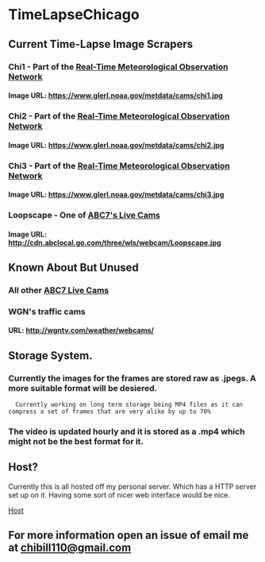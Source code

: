 # TimeLapseChicago

## Current Time-Lapse Image Scrapers

### Chi1 - Part of the [Real-Time Meteorological Observation Network](https://www.glerl.noaa.gov/metdata/)
   #### Image URL: https://www.glerl.noaa.gov/metdata/cams/chi1.jpg 

### Chi2 - Part of the [Real-Time Meteorological Observation Network](https://www.glerl.noaa.gov/metdata/)
   #### Image URL: https://www.glerl.noaa.gov/metdata/cams/chi2.jpg 
   
### Chi3 - Part of the [Real-Time Meteorological Observation Network](https://www.glerl.noaa.gov/metdata/)
   #### Image URL: https://www.glerl.noaa.gov/metdata/cams/chi3.jpg 

### Loopscape - One of [ABC7's Live Cams](http://abc7chicago.com/weather/cams/)
   #### Image URL: http://cdn.abclocal.go.com/three/wls/webcam/Loopscape.jpg

## Known About But Unused    
### All other [ABC7 Live Cams](http://abc7chicago.com/weather/cams/)

### WGN's traffic cams 
   #### URL: http://wgntv.com/weather/webcams/

 

## Storage System.
   ### Currently the images for the frames are stored raw as .jpegs. A more suitable format will be desiered.
    
      Currently working on long term storage being MP4 files as it can compress a set of frames that are very alike by up to 70%
    
   ### The video is updated hourly and it is stored as a .mp4 which might not be the best format for it.
    
## Host?
   Currently this is all hosted off my personal server. Which has a HTTP server set up on it.
   Having some sort of nicer web interface would be nice.
    
   [Host](https://minecraft16.ml/timelapse)
    
## For more information open an issue of email me at chibill110@gmail.com
    
